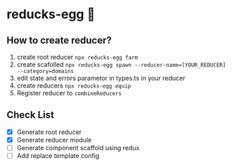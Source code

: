 # reducks-egg 🥚

## How to create reducer?

1. create root reducer `npx reducks-egg farm`
1. create scafolled `npx reducks-egg spawn --reducer-name=[YOUR_REDUCER] --category=domains`
1. edit state and errors parametor in types.ts in your reducer
1. create reducers `npx reducks-egg equip`
1. Register reducer to `combineReducers`

## Check List

- [x] Generate root reducer
- [x] Generate reducer module
- [ ] Generate component scaffold using redux
- [ ] Add replace template config
